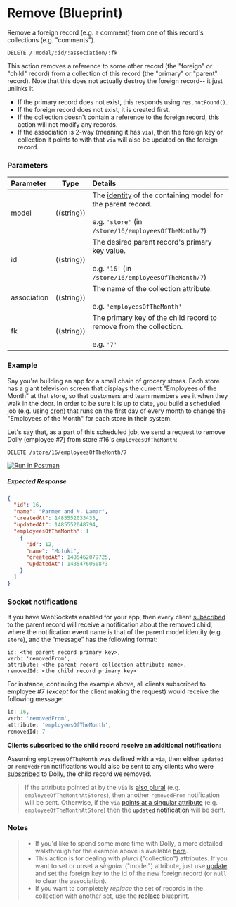 # Remove (Blueprint)

Remove a foreign record (e.g. a comment) from one of this record's collections (e.g. "comments").

```usage
DELETE /:model/:id/:association/:fk
```

This action removes a reference to some other record (the "foreign" or "child" record) from a collection of this record (the "primary" or "parent" record).  Note that this does not actually destroy the foreign record-- it just unlinks it.

+ If the primary record does not exist, this responds using `res.notFound()`.
+ If the foreign record does not exist, it is created first.
+ If the collection doesn't contain a reference to the foreign record, this action will not modify any records.
+ If the association is 2-way (meaning it has `via`), then the foreign key or collection it points to with that `via` will also be updated on the foreign record.

### Parameters

 Parameter                          | Type                                    | Details
:---------------------------------- | --------------------------------------- |:---------------------------------
 model | ((string)) | The [identity](http://sailsjs.com/documentation/concepts/models-and-orm/model-settings#?identity) of the containing model for the parent record.<br/><br/>e.g. `'store'` (in `/store/16/employeesOfTheMonth/7`)
 id | ((string)) | The desired parent record's primary key value.<br/><br/>e.g. `'16'` (in `/store/16/employeesOfTheMonth/7`)
 association       | ((string))                              | The name of the collection attribute.<br/><br/>e.g. `'employeesOfTheMonth'`
 fk  | ((string))    | The primary key of the child record to remove from the collection.<br/><br/>e.g. `'7'`


### Example

Say you're building an app for a small chain of grocery stores.  Each store has a giant television screen that displays the current "Employees of the Month" at that store, so that customers and team members see it when they walk in the door.  In order to be sure it is up to date, you build a scheduled job (e.g. using [cron](https://en.wikipedia.org/wiki/Cron)) that runs on the first day of every month to change the "Employees of the Month" for each store in their system.

Let's say that, as a part of this scheduled job, we send a request to remove Dolly (employee #7) from store #16's `employeesOfTheMonth`:

```
DELETE /store/16/employeesOfTheMonth/7
```
[![Run in Postman](https://s3.amazonaws.com/postman-static/run-button.png)](https://www.getpostman.com/run-collection/96217d0d747e536e49a4)

##### Expected Response

```json
{
  "id": 16,
  "name": "Parmer and N. Lamar",
  "createdAt": 1485552033435,
  "updatedAt": 1485552048794,
  "employeesOfTheMonth": [
    {
      "id": 12,
      "name": "Motoki",
      "createdAt": 1485462079725,
      "updatedAt": 1485476060873
    }
  ]
}
```

### Socket notifications

If you have WebSockets enabled for your app, then every client [subscribed](http://sailsjs.com/documentation/reference/web-sockets/resourceful-pub-sub) to the parent record will receive a notification about the removed child, where the notification event name is that of the parent model identity (e.g. `store`), and the &ldquo;message&rdquo; has the following format:

```
id: <the parent record primary key>,
verb: 'removedFrom',
attribute: <the parent record collection attribute name>,
removedId: <the child record primary key>
```

For instance, continuing the example above, all clients subscribed to employee #7 (_except_ for the client making the request) would receive the following message:

```javascript
id: 16,
verb: 'removedFrom',
attribute: 'employeesOfTheMonth',
removedId: 7
```

**Clients subscribed to the child record receive an additional notification:**

Assuming `employeesOfTheMonth` was defined with a `via`, then either `updated` or `removedFrom` notifications would also be sent to any clients who were [subscribed](http://sailsjs.com/documentation/reference/web-sockets/resourceful-pub-sub) to Dolly, the child record we removed.

> If the attribute pointed at by the `via` is [also plural](http://sailsjs.com/documentation/concepts/models-and-orm/associations/many-to-many) (e.g. `employeeOfTheMonthAtStores`), then another `removedFrom` notification will be sent. Otherwise, if the `via` [points at a singular attribute](http://sailsjs.com/documentation/concepts/models-and-orm/associations/one-to-many) (e.g. `employeeOfTheMonthAtStore`) then the [`updated` notification](http://sailsjs.com/documentation/reference/blueprint-api/update#?socket-notifications) will be sent.


### Notes

> + If you'd like to spend some more time with Dolly, a more detailed walkthrough for the example above is available [here](https://gist.github.com/mikermcneil/e5a20b03be5aa4e0459b).
> + This action is for dealing with _plural_ ("collection") attributes.  If you want to set or unset a _singular_ ("model") attribute, just use [update](http://sailsjs.com/documentation/reference/blueprint-api/update) and set the foreign key to the id of the new foreign record (or `null` to clear the association).
> + If you want to completely _replace_ the set of records in the collection with another set, use the [replace](http://sailsjs.com/documentation/reference/blueprint-api/replace) blueprint.

<docmeta name="displayName" value="remove from">
<docmeta name="pageType" value="endpoint">

